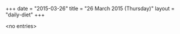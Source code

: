 +++
date = "2015-03-26"
title = "26 March 2015 (Thursday)"
layout = "daily-diet"
+++

\<no entries\>